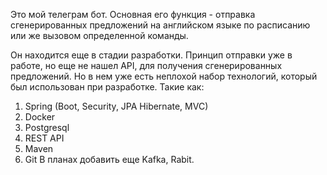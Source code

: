 Это мой телеграм бот. Основная его функция - отправка сгенерированных предложений на английском языке по расписанию или же вызовом определенной команды.

Он находится еще в стадии разработки. Принцип отправки уже в работе, но еще не нашел API, для получения сгенерированных предложений. 
Но в нем уже есть неплохой набор технологий, который был использован при разработке.
Такие как:
  1. Spring (Boot, Security, JPA Hibernate, MVC)
  2. Docker
  3. Postgresql
  4. REST API
  5. Maven
  6. Git
В планах добавить еще Kafka, Rabit.
